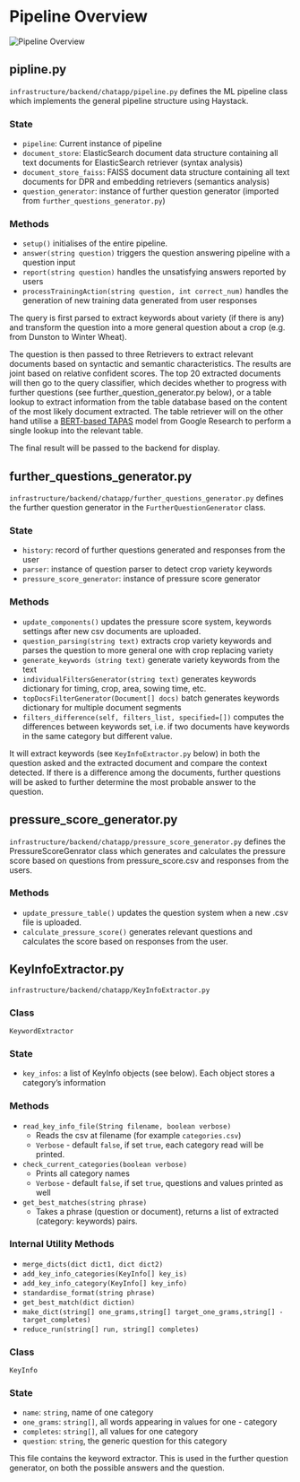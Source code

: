 # Pipeline Overview

![Pipeline Overview]("../../frontend/img/Pipeline.png")

## pipline.py
`infrastructure/backend/chatapp/pipeline.py` defines the ML pipeline class which implements the general pipeline structure using Haystack.

### State
- `pipeline`: Current instance of pipeline
- `document_store`: ElasticSearch document data structure containing all text documents for ElasticSearch retriever (syntax analysis)
- `document_store_faiss`: FAISS document data structure containing all text documents for DPR and embedding retrievers (semantics analysis)
- `question_generator`: instance of further question generator (imported from `further_questions_generator.py`)

### Methods
- `setup()` initialises of the entire pipeline.
- `answer(string question)`  triggers the question answering pipeline with a question input
- `report(string question)` handles the unsatisfying answers reported by users
- `processTrainingAction(string question, int correct_num)` handles the generation of new training data generated from user responses

The query is first parsed to extract keywords about variety (if there is any) and transform the question into a more general question about a crop (e.g. from Dunston to Winter Wheat).

The question is then passed to three Retrievers to extract relevant documents based on syntactic and semantic characteristics. The results are joint based on relative confident scores. The top 20 extracted documents will then go to the query classifier, which decides whether to progress with further questions (see further_question_generator.py below), or a table lookup to extract information from the table database based on the content of the most likely document extracted. The table retriever will on the other hand utilise a [BERT-based TAPAS](https://huggingface.co/google/tapas-base-finetuned-wtq") model from Google Research to perform a single lookup into the relevant table.

The final result will be passed to the backend for display.

## further_questions_generator.py
`infrastructure/backend/chatapp/further_questions_generator.py` defines the further question generator in the `FurtherQuestionGenerator` class.

### State
- `history`: record of further questions generated and responses from the user
- `parser`: instance of question parser to detect crop variety keywords
- `pressure_score_generator`: instance of pressure score generator

### Methods

- `update_components()` updates the pressure score system, keywords settings after new csv documents are uploaded.
- `question_parsing(string text)` extracts crop variety keywords and parses the question to more general one with crop replacing variety
- `generate_keywords（string text)` generate variety keywords from the text
- `individualFiltersGenerator(string text)` generates keywords dictionary for timing, crop, area, sowing time, etc.
- `topDocsFilterGenerator(Document[] docs)` batch generates keywords dictionary for multiple document segments
- `filters_difference(self, filters_list, specified=[])` computes the differences between keywords set, i.e. if two documents have keywords in the same category but different value.

It will extract keywords (see `KeyInfoExtractor.py` below) in both the question asked and the extracted document and compare the context detected. If there is a difference among the documents, further questions will be asked to further determine the most probable answer to the question. 

## pressure_score_generator.py
`infrastructure/backend/chatapp/pressure_score_generator.py` defines the PressureScoreGenrator class which generates and calculates the pressure score based on questions from pressure_score.csv and responses from the users.

### Methods

- `update_pressure_table()` updates the question system when a new .csv file is uploaded.
- `calculate_pressure_score()` generates relevant questions and calculates the score based on responses from the user.

## KeyInfoExtractor.py
`infrastructure/backend/chatapp/KeyInfoExtractor.py` 

### Class
`KeywordExtractor`

### State

- `key_infos`: a list of KeyInfo objects (see below). Each object stores a category’s information

### Methods

- `read_key_info_file(String filename, boolean verbose)`
    - Reads the csv at filename (for example `categories.csv`)
    - `Verbose` - default `false`, if set `true`, each category read will be printed.
- `check_current_categories(boolean verbose)`
    - Prints all category names
    - `Verbose` - default `false`, if set `true`, questions and values printed as well
- `get_best_matches(string phrase)`
    - Takes a phrase (question or document), returns a list of extracted (category: keywords) pairs.

### Internal Utility Methods
- `merge_dicts(dict dict1, dict dict2)`
- `add_key_info_categories(KeyInfo[] key_is)`
- `add_key_info_category(KeyInfo[] key_info)`
- `standardise_format(string phrase)`
- `get_best_match(dict diction)`
- `make_dict(string[] one_grams,string[] target_one_grams,string[] - target_completes)`
- `reduce_run(string[] run, string[] completes)`

### Class
`KeyInfo`

### State
- `name`: `string`, name of one category
- `one_grams`: `string[]`, all words appearing in values for one - category
- `completes`: `string[]`, all values for one category 
- `question`: `string`, the generic question for this category

This file contains the keyword extractor. This is used in the further question generator, on both the possible answers and the question. 
